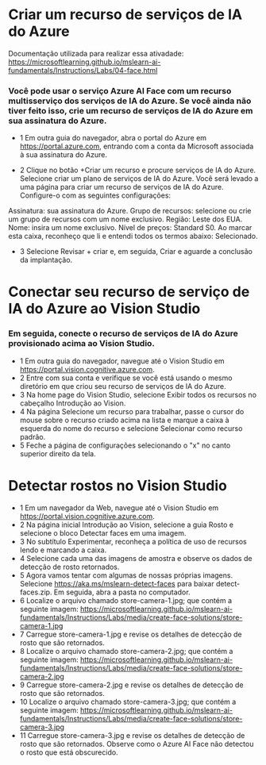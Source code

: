 # Criar um recurso de serviços de IA do Azure

Documentação utilizada para realizar essa ativadade: https://microsoftlearning.github.io/mslearn-ai-fundamentals/Instructions/Labs/04-face.html

### Você pode usar o serviço Azure AI Face com um recurso multisserviço dos serviços de IA do Azure. Se você ainda não tiver feito isso, crie um recurso de serviços de IA do Azure em sua assinatura do Azure.

- 1 Em outra guia do navegador, abra o portal do Azure em https://portal.azure.com, entrando com a conta da Microsoft associada à sua assinatura do Azure.

- 2 Clique no botão +Criar um recurso e procure serviços de IA do Azure. Selecione criar um plano de serviços de IA do Azure. Você será levado a uma página para criar um recurso de serviços de IA do Azure. Configure-o com as seguintes configurações:

Assinatura: sua assinatura do Azure.
Grupo de recursos: selecione ou crie um grupo de recursos com um nome exclusivo.
Região: Leste dos EUA.
Nome: insira um nome exclusivo.
Nível de preços: Standard S0.
Ao marcar esta caixa, reconheço que li e entendi todos os termos abaixo: Selecionado.

- 3 Selecione Revisar + criar e, em seguida, Criar e aguarde a conclusão da implantação.

# Conectar seu recurso de serviço de IA do Azure ao Vision Studio

### Em seguida, conecte o recurso de serviços de IA do Azure provisionado acima ao Vision Studio.

- 1 Em outra guia do navegador, navegue até o Vision Studio em https://portal.vision.cognitive.azure.com.
- 2 Entre com sua conta e verifique se você está usando o mesmo diretório em que criou seu recurso de serviços de IA do Azure.
- 3 Na home page do Vision Studio, selecione Exibir todos os recursos no cabeçalho Introdução ao Vision.
- 4 Na página Selecione um recurso para trabalhar, passe o cursor do mouse sobre o recurso criado acima na lista e marque a caixa à esquerda do nome do recurso e selecione Selecionar como recurso padrão.
- 5 Feche a página de configurações selecionando o "x" no canto superior direito da tela.

# Detectar rostos no Vision Studio

- 1 Em um navegador da Web, navegue até o Vision Studio em https://portal.vision.cognitive.azure.com.
- 2 Na página inicial Introdução ao Vision, selecione a guia Rosto e selecione o bloco Detectar faces em uma imagem.
- 3 No subtítulo Experimentar, reconheça a política de uso de recursos lendo e marcando a caixa.
- 4 Selecione cada uma das imagens de amostra e observe os dados de detecção de rosto retornados.
- 5 Agora vamos tentar com algumas de nossas próprias imagens. Selecione https://aka.ms/mslearn-detect-faces para baixar detect-faces.zip. Em seguida, abra a pasta no computador.
- 6 Localize o arquivo chamado store-camera-1.jpg; que contém a seguinte imagem:
https://microsoftlearning.github.io/mslearn-ai-fundamentals/Instructions/Labs/media/create-face-solutions/store-camera-1.jpg
- 7 Carregue store-camera-1.jpg e revise os detalhes de detecção de rosto que são retornados.
- 8 Localize o arquivo chamado store-camera-2.jpg; que contém a seguinte imagem:
https://microsoftlearning.github.io/mslearn-ai-fundamentals/Instructions/Labs/media/create-face-solutions/store-camera-2.jpg
- 9 Carregue store-camera-2.jpg e revise os detalhes de detecção de rosto que são retornados.
- 10 Localize o arquivo chamado store-camera-3.jpg; que contém a seguinte imagem:
https://microsoftlearning.github.io/mslearn-ai-fundamentals/Instructions/Labs/media/create-face-solutions/store-camera-3.jpg
- 11 Carregue store-camera-3.jpg e revise os detalhes de detecção de rosto que são retornados. Observe como o Azure AI Face não detectou o rosto que está obscurecido.
